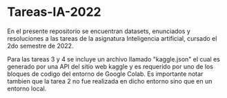 # Tareas-IA-2022

En el presente repositorio se encuentran datasets, enunciados y resoluciones a las tareas de la asignatura Inteligencia artificial, cursado el 2do semestre de 2022.

Para las tareas 3 y 4 se incluye un archivo llamado "kaggle.json" el cual es generado por una API del sitio web kaggle y es requerido por uno de los bloques de codigo del entorno de Google Colab. Es importante notar tambien que la tarea 2 no fue realizada en dicho entorno sino que en un entorno local.
